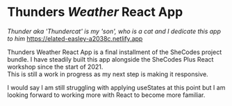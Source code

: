 # Thunders _Weather_ React App

_Thunder aka 'Thundercat' is my 'son', who is a cat and I dedicate this app to him_
https://elated-easley-a2038c.netlify.app

Thunders Weather React App is a final installment of the SheCodes project bundle.
I have steadily built this app alongside the SheCodes Plus React workshop since the start of 2021.  
This is still a work in progress as my next step is making it responsive.

I would say I am still struggling with applying useStates at this point but I am looking forward to working more with React to become more familiar.
